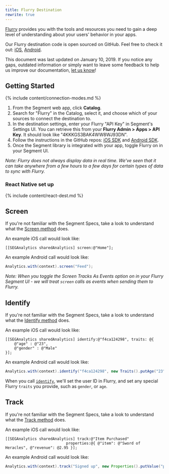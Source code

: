 ```yaml
---
title: Flurry Destination
rewrite: true
---
```


[Flurry](https://developer.yahoo.com/flurry/docs/) provides you with the tools and resources you need to gain a deep level of understanding about your users' behavior in your apps.

Our Flurry destination code is open sourced on GitHub. Feel free to check it out: [iOS](https://github.com/segment-integrations/analytics-ios-integration-flurry), [Android](https://github.com/segment-integrations/analytics-android-integration-flurry).

This document was last updated on January 10, 2019. If you notice any gaps, outdated information or simply want to leave some feedback to help us improve our documentation, [let us know](https://segment.com/help/contact)!

## Getting Started

{% include content/connection-modes.md %}

1. From the Segment web app, click **Catalog**.
2. Search for "Flurry" in the Catalog, select it, and choose which of your sources to connect the destination to.
3. In the destination settings, enter your Flurry "API Key" in Segment's Settings UI. You can retrieve this from your **Flurry Admin > Apps > API Key**. It should look like "4KKKGS3BAK4WW8WJ93DN".
4. Follow the instructions in the GitHub repos: [iOS SDK](https://github.com/segment-integrations/analytics-ios-integration-flurry) and [Android SDK](https://github.com/segment-integrations/analytics-android-integration-flurry).
5. Once the Segment library is integrated with your app, toggle Flurry on in your Segment UI.

_Note: Flurry does not always display data in real time. We've seen that it can take anywhere from a few hours to a few days for certain types of data to sync with Flurry._

### React Native set up

{% include content/react-dest.md %}

## Screen

If you're not familiar with the Segment Specs, take a look to understand what the [Screen method](/docs/connections/spec/screen/) does.

An example iOS call would look like:

```objc
[[SEGAnalytics sharedAnalytics] screen:@"Home"];
```

An example Android call would look like:

```java
Analytics.with(context).screen("Feed");
```

_Note: When you toggle the Screen Tracks As Events option on in your Flurry Segment UI - we will treat `screen` calls as events when sending them to Flurry._

## Identify

If you're not familiar with the Segment Specs, take a look to understand what the [Identify method](/docs/connections/spec/identify/) does.

An example iOS call would look like:

```objc
[[SEGAnalytics sharedAnalytics] identify:@"f4ca124298", traits: @{
    @"age" : @"23",
    @"gender" : @"Male"
}];
```

An example Android call would look like:

```java
Analytics.with(context).identify("f4ca124298", new Traits().putAge("23").putGender("Male"));
```

When you call [`identify`](/docs/connections/spec/identify/), we'll set the user ID in Flurry, and set any special Flurry `traits` you provide, such as `gender`, or `age`.


## Track

If you're not familiar with the Segment Specs, take a look to understand what the [Track method](/docs/connections/spec/track/) does.

An example iOS call would look like:

```objc
[[SEGAnalytics sharedAnalytics] track:@"Item Purchased"
                           properties:@{ @"item": @"Sword of Heracles", @"revenue": @2.95 }];
```

An example Android call would look like:

```java
Analytics.with(context).track("Signed up", new Properties().putValue("plan", "Enterprise"));
```
